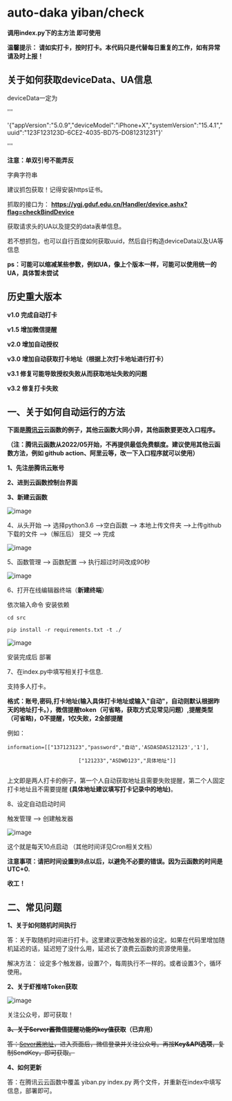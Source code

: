 # auto-daka yiban/check
**调用index.py下的主方法 即可使用** 

**温馨提示： 请如实打卡，按时打卡。本代码只是代替每日重复的工作，如有异常请及时上报！**

## 关于如何获取deviceData、UA信息
 deviceData一定为
 
 '''
 
 '{"appVersion":"5.0.9","deviceModel":"iPhone+X","systemVersion":"15.4.1","uuid":"123F123123D-6CE2-4035-BD75-D081231231"}'
 
 '''
 
 **注意：单双引号不能弄反**
 
 字典字符串

 建议抓包获取！记得安装https证书。
 
 抓取的接口为： **https://ygj.gduf.edu.cn/Handler/device.ashx?flag=checkBindDevice**
 
 获取请求头的UA以及提交的data表单信息。
 
 若不想抓包，也可以自行百度如何获取uuid，然后自行构造deviceData以及UA等信息

 **ps：可能可以缩减某些参数，例如UA，像上个版本一样，可能可以使用统一的UA，具体暂未尝试**
 
 
## 历史重大版本

   **v1.0 完成自动打卡**
   
   **v1.5 增加微信提醒**
     
   **v2.0 增加自动授权**
   
   **v3.0 增加自动获取打卡地址（根据上次打卡地址进行打卡）**
   
   **v3.1 修复可能导致授权失败从而获取地址失败的问题**
   
   **v3.2 修复打卡失败**


## 一、关于如何自动运行的方法

**下面是[腾讯云](https://cloud.tencent.com/)云函数的例子，其他云函数大同小异，其他函数要更改入口程序。**

**（注：腾讯云函数从2022/05开始，不再提供最低免费额度。建议使用其他云函数方法，例如 github action、阿里云等，改一下入口程序就可以使用）**

**1、先注册腾讯云账号**

**2、进到云函数控制台界面**

**3、新建云函数**

![image](https://user-images.githubusercontent.com/88192911/158826265-75603d6c-ffca-4107-9bbf-950105498250.png)

4、从头开始 --> 选择python3.6 -->空白函数 --> 本地上传文件夹 -->上传github下载的文件 -->（解压后） 提交 --> 完成

![image](https://user-images.githubusercontent.com/88192911/158829870-f069c5db-306c-4acd-b1b7-638af6742cf7.png)

5、函数管理 --> 函数配置 --> 执行超过时间改成90秒

![image](https://user-images.githubusercontent.com/88192911/158827111-31e8e55b-65c3-48f1-8df8-78d61ee2bc2d.png)

6、打开在线编辑器终端（**新建终端**）

依次输入命令 安装依赖

```
cd src

pip install -r requirements.txt -t ./

```

![image](https://user-images.githubusercontent.com/88192911/158831942-88c8a487-3479-4639-9d5a-8feeb6fe5f42.png)

安装完成后 部署 

7、在index.py中填写相关打卡信息.

  支持多人打卡。
  
  **格式：账号,密码,打卡地址(输入具体打卡地址或输入"自动"，自动则默认根据昨天的地址打卡。），微信提醒token（可省略，获取方式见常见问题）,提醒类型（可省略)，0不提醒，1仅失败，2全部提醒**
  
  例如：
  
  ```
  information=[["137123123","password","自动",'ASDASDAS123123','1'],
                         
                         ["121233","ASDWD123","具体地址"]]
                         
   ```
 
上文即是两人打卡的例子，第一个人自动获取地址且需要失败提醒，第二个人固定打卡地址且不需要提醒 **(具体地址建议填写打卡记录中的地址)**。

8、设定自动启动时间

触发管理 --> 创建触发器

![image](https://user-images.githubusercontent.com/88192911/158832213-d3ad7a74-7bec-4efa-876b-c99f798e115b.png)

这个就是每天10点启动 （其他时间详见Cron相关文档） 

**注意事项：请把时间设置到8点以后，以避免不必要的错误。因为云函数的时间是UTC+0.**

**收工！**

## 二、常见问题

**1、关于如何随机时间执行**

答：关于取随机时间进行打卡。这里建议更改触发器的设定。如果在代码里增加随机延迟的话，延迟短了没什么用，延迟长了浪费云函数的资源使用量。

解决方法： 设定多个触发器，设置7个，每周执行不一样的。或者设置3个，循环使用。

**2、关于虾推啥Token获取**

![image](https://user-images.githubusercontent.com/88192911/163210690-1e54b806-b0c3-4da5-b74d-f83f016148db.png)

关注公众号，即可获取！


**~~3、关于Server酱微信提醒功能的key值获取~~（已弃用）**

~~答：[Sever酱地址](https://sct.ftqq.com/upgrade?fr=sc)，进入页面后，微信登录并关注公众号。再按**Key&API选项**，复制SendKey，即可获取。~~

**4、如何更新**

  答：在腾讯云云函数中覆盖 yiban.py index.py 两个文件，并重新在index中填写信息，部署即可。
